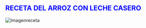 ## <span style="color:blue; "> **RECETA DEL ARROZ CON LECHE CASERO** </span>
![Imagenreceta](img/arroz.png)
